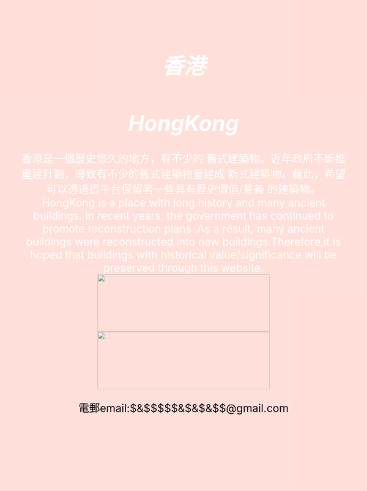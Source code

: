 <style>
body {
  background-image: url('429EA0F6-F280-4D32-8A09-2B69D351C8CC.jpeg');
  background-repeat: no-repeat;
  background-attachment: fixed; 
  background-size: 100% 100%;
}
</style>

<style>
body {
text-align: center;
color: yellow ;
font-size: 35px;
}
</style>

<body>
<h1><I>香港 </I></h1>
<h1><I>HongKong</I></h1>
</body>



<style>
body {
text-align: center;
color: white  ;
font-size: 28px;
background-color:rgba(255, 99, 71, 0.2);
}
</style>
</head>
<body>
香港是一個歷史悠久的地方，有不少的
舊式建築物。近年政府不斷推重建計劃，導致有不少的舊式建築物重建成
新式建築物。藉此，希望可以透過這平台保留著一些具有歷史價值/意義
的建築物。
HongKong is a place with
long history and many ancient buildings. In recent years,
the government has continued to promote reconstruction 
plans .As a result, many ancient buildings were reconstructed
into new buildings.Therefore,it is hoped that buildings with 
historical value/significance will be preserved through this 
website.
</body>



<a href="https://h981-h.github.io/HongKongPhoto/ ">
<img src="D56A50D0-E5F1-4690-8EE9-6E1AF1352ED7.jpeg
"  style="width:450px;height:150px;">
</a>

<a href="https://www.google.com.hk/ ">
<img src="3889B336-278B-4981-A194-E99EF2B1AD5F.jpeg
"  style="width:450px;height:150px;">
</a>

<p style="color:black;"> 電郵email:$&$$$$$&$&$&$$@gmail.com </p>










